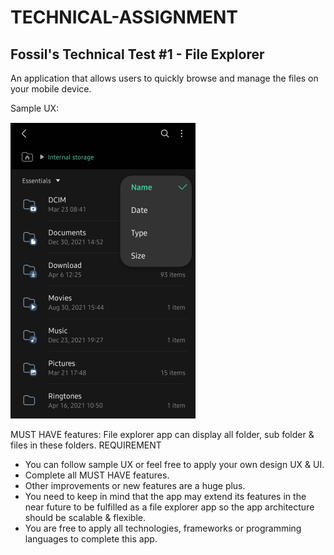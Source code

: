 # TECHNICAL-ASSIGNMENT

## Fossil's Technical Test #1 - File Explorer

An application that allows users to quickly browse and manage the files on your mobile device.

Sample UX:

![](Image/image1.png)

MUST HAVE features: File explorer app can display all folder, sub folder & files in these folders.
REQUIREMENT

- You can follow sample UX or feel free to apply your own design UX & UI.
- Complete all MUST HAVE features. 
- Other improvements or new features are a huge plus.
- You need to keep in mind that the app may extend its features in the near future to be fulfilled as a file explorer app so the app architecture should be scalable & flexible.
- You are free to apply all technologies, frameworks or programming languages to complete this app.